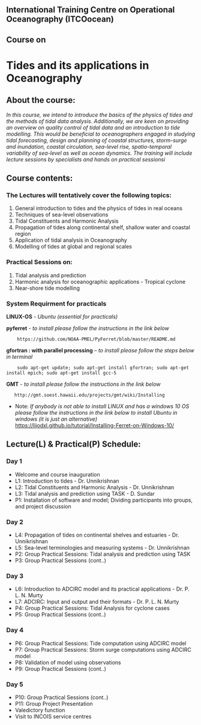 
## International Training Centre on Operational Oceanography (ITCOocean)
## Course on
# Tides and its applications in Oceanography

## About the course:

*In this course, we intend to introduce the basics of the physics of tides and the methods of tidal data analysis. Additionally, we are keen on providing an overview on quality control of tidal data and an introduction to tide modelling. This would be beneficial to oceanographers engaged in studying tidal forecasting, design and planning of coastal structures, storm-surge and inundation, coastal circulation, sea-level rise, spatio-temporal variability of sea-level as well as ocean dynamics. The training will include lecture sessions by specialists and hands on practical sessionsi*

## Course contents:

### The Lectures will tentatively cover the following topics:

1. General introduction to tides and the physics of tides in real oceans
2. Techniques of sea-level observations
3. Tidal Constituents and Harmonic Analysis  
4. Propagation of tides along continental shelf, shallow water and coastal region
5. Application of tidal analysis in Oceanography
6. Modelling of tides at global and regional scales

### Practical Sessions on:

1. Tidal analysis and prediction
2. Harmonic analysis for oceanographic applications - Tropical cyclone
3. Near-shore tide modelling


### System Requirment for practicals

**LINUX-OS** - *Ubuntu (essential for practicals)*

**pyferret** - *to install please follow the instructions in the link below*

        https://github.com/NOAA-PMEL/PyFerret/blob/master/README.md

**gfortran : with parallel processing** – *to install please follow the steps below in terminal*

        sudo apt-get update; sudo apt-get install gfortran; sudo apt-get install mpich; sudo apt-get install gcc-5

**GMT** - *to install please follow the instructions in the link below*

       http://gmt.soest.hawaii.edu/projects/gmt/wiki/Installing

* Note:
 *If anybody is not able to install LINUX and has a windows 10 OS please follow the instructions in the link below to install Ubuntu in windows (it is just an alternative)*
    		 https://lijodxl.github.io/tutorial/Installing-Ferret-on-Windows-10/


## Lecture(L) & Practical(P) Schedule:
### Day 1
* Welcome and course inauguration
* L1: Introduction to tides - Dr. Unnikrishnan
* L2: Tidal Constituents and Harmonic Analysis - Dr. Unnikrishnan
* L3: Tidal analysis and prediction using TASK - D. Sundar
* P1: Installation of software and model; Dividing participants into groups, and project discussion
### Day 2
* L4: Propagation of tides on continental shelves and estuaries - Dr. Unnikrishnan
* L5: Sea-level terminologies and measuring systems - Dr. Unnikrishnan
* P2: Group Practical Sessions: Tidal analysis and prediction using TASK
* P3: Group Practical Sessions (cont..)
### Day 3
* L6: Introduction to ADCIRC model and its practical applications - Dr. P. L. N. Murty
* L7: ADCIRC: Input and output and their formats - Dr. P. L. N. Murty
* P4: Group Practical Sessions: Tidal Analysis for cyclone cases
* P5: Group Practical Sessions (cont..)
### Day 4
* P6: Group Practical Sessions: Tide computation using ADCIRC model
* P7: Group Practical Sessions: Storm surge computations using ADCIRC model
* P8: Validation of model using observations
* P9: Group Practical Sessions (cont..)
### Day 5
* P10: Group Practical Sessions (cont..)
* P11: Group Project Presentation
* Valedictory function
* Visit to INCOIS service centres
